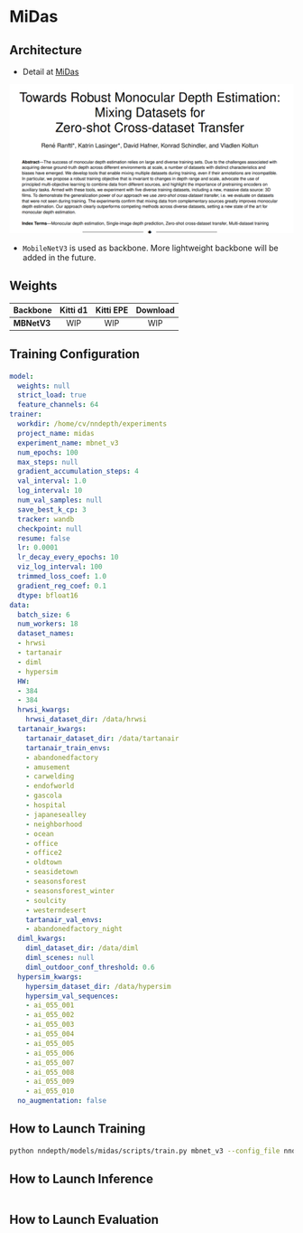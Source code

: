 # MiDas

## Architecture
- Detail at [MiDas](https://arxiv.org/pdf/1907.01341)
<p align="center">
<img src="../../../images/midas.png"/>
</p>

- `MobileNetV3` is used as backbone. More lightweight backbone will be added in the future.

## Weights
| Backbone              | Kitti d1 | Kitti EPE | Download |
| :---------------- | :------: | :----: | :---------: |
| **MBNetV3** | WIP | WIP | WIP |


## Training Configuration
```yaml
model:
  weights: null
  strict_load: true
  feature_channels: 64
trainer:
  workdir: /home/cv/nndepth/experiments
  project_name: midas
  experiment_name: mbnet_v3
  num_epochs: 100
  max_steps: null
  gradient_accumulation_steps: 4
  val_interval: 1.0
  log_interval: 10
  num_val_samples: null
  save_best_k_cp: 3
  tracker: wandb
  checkpoint: null
  resume: false
  lr: 0.0001
  lr_decay_every_epochs: 10
  viz_log_interval: 100
  trimmed_loss_coef: 1.0
  gradient_reg_coef: 0.1
  dtype: bfloat16
data:
  batch_size: 6
  num_workers: 18
  dataset_names:
  - hrwsi
  - tartanair
  - diml
  - hypersim
  HW:
  - 384
  - 384
  hrwsi_kwargs:
    hrwsi_dataset_dir: /data/hrwsi
  tartanair_kwargs:
    tartanair_dataset_dir: /data/tartanair
    tartanair_train_envs:
    - abandonedfactory
    - amusement
    - carwelding
    - endofworld
    - gascola
    - hospital
    - japanesealley
    - neighborhood
    - ocean
    - office
    - office2
    - oldtown
    - seasidetown
    - seasonsforest
    - seasonsforest_winter
    - soulcity
    - westerndesert
    tartanair_val_envs:
    - abandonedfactory_night
  diml_kwargs:
    diml_dataset_dir: /data/diml
    diml_scenes: null
    diml_outdoor_conf_threshold: 0.6
  hypersim_kwargs:
    hypersim_dataset_dir: /data/hypersim
    hypersim_val_sequences:
    - ai_055_001
    - ai_055_002
    - ai_055_003
    - ai_055_004
    - ai_055_005
    - ai_055_006
    - ai_055_007
    - ai_055_008
    - ai_055_009
    - ai_055_010
  no_augmentation: false
```


## How to Launch Training
```bash
python nndepth/models/midas/scripts/train.py mbnet_v3 --config_file nndepth/models/midas/yaml/train_mbnet_v3.yaml
```

## How to Launch Inference

```bash
```

## How to Launch Evaluation
```bash
```
